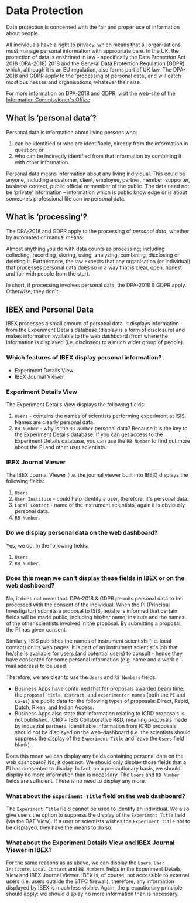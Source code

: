 # Data Protection

Data protection is concerned with the fair and proper use of information about people. 

All individuals have a right to privacy, which means that all organisations must manage personal information with appropriate care.  In the UK, the protection of data is enshrined in law - specifically the Data Protection Act 2018 (DPA-2018) 2018 and the General Data Protection Regulation (GDPR) which, although it is an EU regulation, also forms part of UK law.  The DPA-2018 and GDPR apply to the ‘processing of personal data’, and will catch most businesses and organisations, whatever their size.

For more information on DPA-2018 and GDPR, visit the web-site of the [Information Commissioner's Office](https://ico.org.uk/for-organisations/guide-to-data-protection/guide-to-the-general-data-protection-regulation-gdpr/).

## What is ‘personal data’?
Personal data is information about living persons who:
   1. can be identified or who are identifiable, directly from the information in question; or
   1. who can be indirectly identified from that information by combining it with other information.

Personal data means information about any living individual.  This could be anyone, including a customer, client, employee, partner, member, supporter, business contact, public official or member of the public.  The data need not be ‘private’ information – information which is public knowledge or is about someone’s professional life can be personal data.

## What is ‘processing’?
The DPA-2018 and GDPR apply to the processing of _personal data_, whether by automated or manual means.

Almost anything you do with data counts as processing; including collecting, recording, storing, using, analysing, combining, disclosing or deleting it.  Furthermore, the law expects that any organisation (or individual) that processes personal data does so in a way that is clear, open, honest and fair with people from the start.

In short, if processing involves personal data, the DPA-2018 & GDPR apply.  Otherwise, they don't.

## IBEX and Personal Data

IBEX processes a small amount of personal data.  It displays information from the Experiment Details database (display is a form of disclosure) and makes information available to the web dashboard (from where the information is displayed (i.e. disclosed) to a much wider group of people).

### Which features of IBEX display personal information?
   * Experiment Details View
   * IBEX Journal Viewer

### Experiment Details View
The Experiment Details View displays the following fields:
   1. `Users` - contains the names of scientists performing experiment at ISIS.  Names are clearly personal data.
   1. `RB Number` - why is the `RB Number` personal data?  Because it is the key to the Experiment Details database.  If you can get access to the Experiment Details database, you can use the `RB Number` to find out more about the PI and other user scientists.

### IBEX Journal Viewer
The IBEX Journal Viewer (i.e. the journal viewer built into IBEX) displays the following fields:
   1. `Users`
   1. `User Institute` - could help identify a user, therefore, it's personal data.
   1. `Local Contact` - name of the instrument scientists, again it is obviously personal data.
   1. `RB Number`.

### Do we display personal data on the web dashboard?
Yes, we do.  In the following fields:
   1. `Users`
   1. `RB Number`.

### Does this mean we can't display these fields in IBEX or on the web dashboard?  
No, it does not mean that.  DPA-2018 & GDPR permits personal data to be processed with the consent of the individual.  When the PI (Principal Investigator) submits a proposal to ISIS, he/she is informed that certain fields will be made public, including his/her name, institute and the names of the other scientists involved in the proposal.  By submitting a proposal, the PI has given consent.

Similarly, ISIS publishes the names of instrument scientists (i.e. local contact) on its web pages.  It is part of an instrument scientist's job that he/she is available for users (and potential users) to consult - hence they have consented for some personal information (e.g. name and a work e-mail address) to be used.

Therefore, we are clear to use the `Users` and `RB Numbers` fields.
   * Business Apps have confirmed that for proposals awarded beam time, the `proposal title`, `abstract`, and `experimenter names` (both the `PI` and `Co-Is`) are public data for the following types of proposals:  Direct, Rapid, Dutch, Riken, and Indian Access. 
   * Business Apps also state that information relating to ICRD proposals is not published.  ICRD = ISIS Collaborative R&D, meaning proposals made by industrial partners.  Identifiable information from ICRD proposals should not be displayed on the web-dashboard (i.e. the scientists should suppress the display of the `Experiment Title` and leave the `Users` field blank).

Does this mean we can display any fields containing personal data on the web dashboard?  No, it does not.  We should only display those fields that a PI has consented to display.  In fact, on a precautionary basis, we should display no more information than is necessary.  The `Users` and `RB Number` fields are sufficient.  There is no need to display any more.

### What about the `Experiment Title` field on the web dashboard?
The `Experiment Title` field cannot be used to identify an individual.  We also give users the option to suppress the display of the `Experiment Title` field (via the DAE View).  If a user or scientists wishes the 
`Experiment Title` not to be displayed, they have the means to do so.

### What about the Experiment Details View and IBEX Journal Viewer in IBEX?
For the same reasons as as above, we can display the `Users`, `User Institute`, `Local Contact` and `RB Numbers` fields in the Experiment Details View and IBEX Journal Viewer.  IBEX is, of course, not accessible to external users (i.e. users outside the STFC firewall), therefore, any information displayed by IBEX is much less visible.  Again, the precautionary principle should apply: we should display no more information than is necessary.
